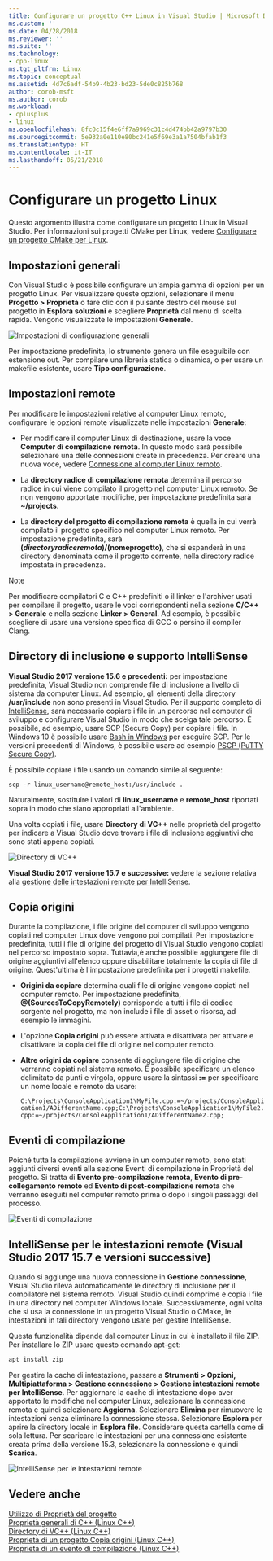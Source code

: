```yaml
---
title: Configurare un progetto C++ Linux in Visual Studio | Microsoft Docs
ms.custom: ''
ms.date: 04/28/2018
ms.reviewer: ''
ms.suite: ''
ms.technology:
- cpp-linux
ms.tgt_pltfrm: Linux
ms.topic: conceptual
ms.assetid: 4d7c6adf-54b9-4b23-bd23-5de0c825b768
author: corob-msft
ms.author: corob
ms.workload:
- cplusplus
- linux
ms.openlocfilehash: 8fc0c15f4e6ff7a9969c31c4d474bb42a9797b30
ms.sourcegitcommit: 5e932a0e110e80bc241e5f69e3a1a7504bfab1f3
ms.translationtype: HT
ms.contentlocale: it-IT
ms.lasthandoff: 05/21/2018
---
```

# <a name="configure-a-linux-project"></a>Configurare un progetto Linux
Questo argomento illustra come configurare un progetto Linux in Visual Studio. Per informazioni sui progetti CMake per Linux, vedere [Configurare un progetto CMake per Linux](cmake-linux-project.md).

## <a name="general-settings"></a>Impostazioni generali
Con Visual Studio è possibile configurare un'ampia gamma di opzioni per un progetto Linux.  Per visualizzare queste opzioni, selezionare il menu **Progetto > Proprietà** o fare clic con il pulsante destro del mouse sul progetto in **Esplora soluzioni** e scegliere **Proprietà** dal menu di scelta rapida. Vengono visualizzate le impostazioni **Generale**.

![Impostazioni di configurazione generali](media/settings_general.png)

Per impostazione predefinita, lo strumento genera un file eseguibile con estensione out.  Per compilare una libreria statica o dinamica, o per usare un makefile esistente, usare **Tipo configurazione**.

## <a name="remote-settings"></a>Impostazioni remote
Per modificare le impostazioni relative al computer Linux remoto, configurare le opzioni remote visualizzate nelle impostazioni **Generale**:

* Per modificare il computer Linux di destinazione, usare la voce **Computer di compilazione remota**.  In questo modo sarà possibile selezionare una delle connessioni create in precedenza.  Per creare una nuova voce, vedere [Connessione al computer Linux remoto](connect-to-your-remote-linux-computer.md).

* La **directory radice di compilazione remota** determina il percorso radice in cui viene compilato il progetto nel computer Linux remoto.  Se non vengono apportate modifiche, per impostazione predefinita sarà **~/projects**.

* La **directory del progetto di compilazione remota** è quella in cui verrà compilato il progetto specifico nel computer Linux remoto.  Per impostazione predefinita, sarà **$(directoryradiceremota)/$(nomeprogetto)**, che si espanderà in una directory denominata come il progetto corrente, nella directory radice impostata in precedenza.

> [!NOTE]
> Per modificare compilatori C e C++ predefiniti o il linker e l'archiver usati per compilare il progetto, usare le voci corrispondenti nella sezione **C/C++ > Generale** e nella sezione **Linker > General**.  Ad esempio, è possibile scegliere di usare una versione specifica di GCC o persino il compiler Clang.

## <a name="include-directories-and-intellisense-support"></a>Directory di inclusione e supporto IntelliSense

**Visual Studio 2017 versione 15.6 e precedenti:** per impostazione predefinita, Visual Studio non comprende file di inclusione a livello di sistema da computer Linux.  Ad esempio, gli elementi della directory **/usr/include** non sono presenti in Visual Studio.
Per il supporto completo di [IntelliSense](/visualstudio/ide/using-intellisense), sarà necessario copiare i file in un percorso nel computer di sviluppo e configurare Visual Studio in modo che scelga tale percorso.  È possibile, ad esempio, usare SCP (Secure Copy) per copiare i file.  In Windows 10 è possibile usare [Bash in Windows](https://msdn.microsoft.com/commandline/wsl/about) per eseguire SCP.  Per le versioni precedenti di Windows, è possibile usare ad esempio [PSCP (PuTTY Secure Copy)](http://www.chiark.greenend.org.uk/~sgtatham/putty/download.html).

È possibile copiare i file usando un comando simile al seguente:

`scp -r linux_username@remote_host:/usr/include .`

Naturalmente, sostituire i valori di **linux_username** e **remote_host** riportati sopra in modo che siano appropriati all'ambiente.

Una volta copiati i file, usare **Directory di VC++** nelle proprietà del progetto per indicare a Visual Studio dove trovare i file di inclusione aggiuntivi che sono stati appena copiati.

![Directory di VC++](media/settings_directories.png)

**Visual Studio 2017 versione 15.7 e successive:** vedere la sezione relativa alla [gestione delle intestazioni remote per IntelliSense](#remote_intellisense).

## <a name="copy-sources"></a>Copia origini
Durante la compilazione, i file origine del computer di sviluppo vengono copiati nel computer Linux dove vengono poi compilati.  Per impostazione predefinita, tutti i file di origine del progetto di Visual Studio vengono copiati nel percorso impostato sopra.  Tuttavia,è anche possibile aggiungere file di origine aggiuntivi all'elenco oppure disabilitare totalmente la copia di file di origine. Quest'ultima è l'impostazione predefinita per i progetti makefile.

* **Origini da copiare** determina quali file di origine vengono copiati nel computer remoto.  Per impostazione predefinita, **@(SourcesToCopyRemotely)** corrisponde a tutti i file di codice sorgente nel progetto, ma non include i file di asset o risorsa, ad esempio le immagini.

* L'opzione **Copia origini** può essere attivata e disattivata per attivare e disattivare la copia dei file di origine nel computer remoto.

* **Altre origini da copiare** consente di aggiungere file di origine che verranno copiati nel sistema remoto.  È possibile specificare un elenco delimitato da punti e virgola, oppure usare la sintassi **:=** per specificare un nome locale e remoto da usare:

  `C:\Projects\ConsoleApplication1\MyFile.cpp:=~/projects/ConsoleApplication1/ADifferentName.cpp;C:\Projects\ConsoleApplication1\MyFile2.cpp:=~/projects/ConsoleApplication1/ADifferentName2.cpp;`

## <a name="build-events"></a>Eventi di compilazione
Poiché tutta la compilazione avviene in un computer remoto, sono stati aggiunti diversi eventi alla sezione Eventi di compilazione in Proprietà del progetto.  Si tratta di **Evento pre-compilazione remota**, **Evento di pre-collegamento remoto** ed **Evento di post-compilazione remota** che verranno eseguiti nel computer remoto prima o dopo i singoli passaggi del processo.

![Eventi di compilazione](media/settings_buildevents.png)

## <a name="remote_intellisense"></a> IntelliSense per le intestazioni remote (Visual Studio 2017 15.7 e versioni successive)

Quando si aggiunge una nuova connessione in **Gestione connessione**, Visual Studio rileva automaticamente le directory di inclusione per il compilatore nel sistema remoto. Visual Studio quindi comprime e copia i file in una directory nel computer Windows locale. Successivamente, ogni volta che si usa la connessione in un progetto Visual Studio o CMake, le intestazioni in tali directory vengono usate per gestire IntelliSense.

Questa funzionalità dipende dal computer Linux in cui è installato il file ZIP. Per installare lo ZIP usare questo comando apt-get:

```cmd
apt install zip
```

Per gestire la cache di intestazione, passare a **Strumenti > Opzioni, Multipiattaforma > Gestione connessione > Gestione intestazioni remote per IntelliSense**. Per aggiornare la cache di intestazione dopo aver apportato le modifiche nel computer Linux, selezionare la connessione remota e quindi selezionare **Aggiorna**. Selezionare **Elimina** per rimuovere le intestazioni senza eliminare la connessione stessa. Selezionare **Esplora** per aprire la directory locale in **Esplora file**. Considerare questa cartella come di sola lettura. Per scaricare le intestazioni per una connessione esistente creata prima della versione 15.3, selezionare la connessione e quindi **Scarica**.

![IntelliSense per le intestazioni remote](media/remote-header-intellisense.png)

## <a name="see-also"></a>Vedere anche
[Utilizzo di Proprietà del progetto](../ide/working-with-project-properties.md)  
[Proprietà generali di C++ (Linux C++)](../linux/prop-pages/general-linux.md)  
[Directory di VC++ (Linux C++)](../linux/prop-pages/directories-linux.md)  
[Proprietà di un progetto Copia origini (Linux C++)](../linux/prop-pages/copy-sources-project.md)  
[Proprietà di un evento di compilazione (Linux C++)](../linux/prop-pages/build-events-linux.md)